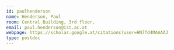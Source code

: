 ```yaml
---
id: paulhenderson
name: Henderson, Paul
room: Central Building, 3rd floor,
email: paul.henderson@ist.ac.at
webpage: https://scholar.google.at/citations?user=HN7fd4MAAAAJ
type: postdoc
---
```

